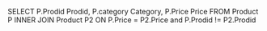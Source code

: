 SELECT P.Prodid Prodid, P.category Category, P.Price Price FROM Product P INNER JOIN Product P2 ON P.Price = P2.Price and P.Prodid != P2.Prodid